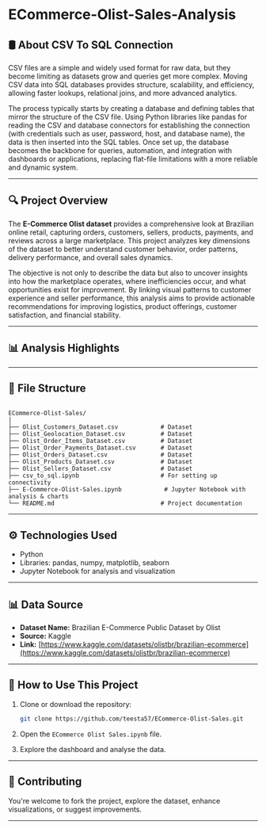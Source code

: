 # ECommerce-Olist-Sales-Analysis

## 🛢 About CSV To SQL Connection
CSV files are a simple and widely used format for raw data, but they become limiting as datasets grow and queries get more complex. Moving CSV data into SQL databases provides structure, scalability, and efficiency, allowing faster lookups, relational joins, and more advanced analytics.

The process typically starts by creating a database and defining tables that mirror the structure of the CSV file. Using Python libraries like pandas for reading the CSV and database connectors for establishing the connection (with credentials such as user, password, host, and database name), the data is then inserted into the SQL tables. Once set up, the database becomes the backbone for queries, automation, and integration with dashboards or applications, replacing flat-file limitations with a more reliable and dynamic system.

---

## 🔍 Project Overview
The **E-Commerce Olist dataset** provides a comprehensive look at Brazilian online retail, capturing orders, customers, sellers, products, payments, and reviews across a large marketplace. This project analyzes key dimensions of the dataset to better understand customer behavior, order patterns, delivery performance, and overall sales dynamics.

The objective is not only to describe the data but also to uncover insights into how the marketplace operates, where inefficiencies occur, and what opportunities exist for improvement. By linking visual patterns to customer experience and seller performance, this analysis aims to provide actionable recommendations for improving logistics, product offerings, customer satisfaction, and financial stability.

---

## 📊 Analysis Highlights

---

## 📂 File Structure

```

ECommerce-Olist-Sales/
│
├── Olist_Customers_Dataset.csv            # Dataset
├── Olist_Geolocation_Dataset.csv          # Dataset
├── Olist_Order_Items_Dataset.csv          # Dataset
├── Olist_Order_Payments_Dataset.csv       # Dataset
├── Olist_Orders_Dataset.csv               # Dataset
├── Olist_Products_Dataset.csv             # Dataset
├── Olist_Sellers_Dataset.csv              # Dataset
├── csv_to_sql.ipynb                       # For setting up connectivity
├── E-Commerce-Olist-Sales.ipynb            # Jupyter Notebook with analysis & charts
└── README.md                              # Project documentation

```

---

## ⚙️ Technologies Used

* Python
* Libraries: pandas, numpy, matplotlib, seaborn
* Jupyter Notebook for analysis and visualization

---

## 📊 Data Source

* **Dataset Name:** Brazilian E-Commerce Public Dataset by Olist
* **Source:** Kaggle
* **Link:** [https://www.kaggle.com/datasets/olistbr/brazilian-ecommerce](https://www.kaggle.com/datasets/olistbr/brazilian-ecommerce)

---

## 🚀 How to Use This Project

1. Clone or download the repository:

   ```bash
   git clone https://github.com/teesta57/ECommerce-Olist-Sales.git
   ```
2. Open the `ECommerce Olist Sales.ipynb` file.
3. Explore the dashboard and analyse the data.

---

## 🤝 Contributing

You're welcome to fork the project, explore the dataset, enhance visualizations, or suggest improvements.

---




